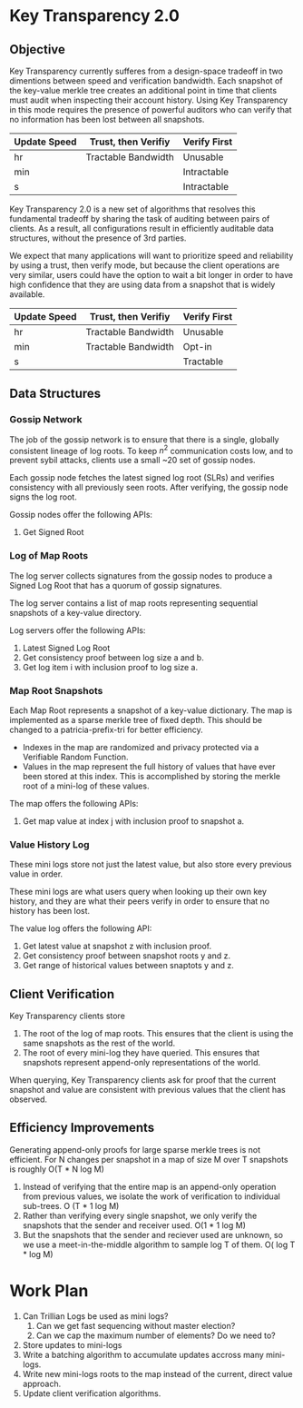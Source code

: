 # Key Transparency 2.0

## Objective

Key Transparency currently sufferes from a design-space tradeoff in two dimentions between
speed and verification bandwidth.  Each snapshot of the key-value merkle tree creates an additional
point in time that clients must audit when inspecting their account history. 
Using Key Transparency in this mode requires the presence of powerful auditors who can verify
that no information has been lost between all snapshots.

| Update Speed | Trust, then Verifiy | Verify First |
|--------------|---------------------|--------------|
| hr           | Tractable Bandwidth | Unusable     |
| min          |                     | Intractable  |
| s            |                     | Intractable  |


Key Transparency 2.0 is a new set of algorithms that resolves this fundamental tradeoff by sharing 
the task of auditing between pairs of clients. As a result, all configurations result in efficiently
auditable data structures, without the presence of 3rd parties. 

We expect that many applications will want to prioritize speed and reliability by using a trust, then verify mode, but because the client operations are very similar, users could have the option to wait a bit longer in order to have high confidence that they are using data from a snapshot that is widely available. 

| Update Speed | Trust, then Verifiy | Verify First |
|--------------|---------------------|--------------|
| hr           | Tractable Bandwidth | Unusable     |
| min          | Tractable Bandwidth | Opt-in       |
| s            |                     | Tractable    |


## Data Structures

### Gossip Network
The job of the gossip network is to ensure that there is a single, globally consistent lineage of log roots. 
To keep $n^2$ communication costs low, and to prevent sybil attacks, clients use a small ~20 set of gossip nodes.

Each gossip node fetches the latest signed log root (SLRs) and verifies consistency with all previously seen roots.
After verifying, the gossip node signs the log root.

Gossip nodes offer the following APIs:

1. Get Signed Root 

### Log of Map Roots

The log server collects signatures from the gossip nodes to produce a Signed Log Root that has a quorum of gossip signatures.

The log server contains a list of map roots representing sequential snapshots of a key-value directory.

Log servers offer the following APIs:

1. Latest Signed Log Root
1. Get consistency proof between log size a and b. 
1. Get log item i with inclusion proof to log size a.

### Map Root Snapshots 
Each Map Root represents a snapshot of a key-value dictionary.
The map is implemented as a sparse merkle tree of fixed depth. This should be changed to a patricia-prefix-tri for better efficiency.

* Indexes in the map are randomized and privacy protected via a Verifiable Random Function.
* Values in the map represent the full history of values that have ever been stored at this index. This is accomplished by storing the merkle root of a mini-log of these values.
  
The map offers the following APIs:

1. Get map value at index j with inclusion proof to snapshot a.

### Value History Log
These mini logs store not just the latest value, but also store every previous value in order.

These mini logs are what users query when looking up their own key history, and they are what their peers verify in order to ensure that no history has been lost. 

The value log offers the following API:

1. Get latest value at snapshot z with inclusion proof.
2. Get consistency proof between snapshot roots y and z.
3. Get range of historical values between snaptots y and z.

## Client Verification 

Key Transparency clients store 
1. The root of the log of map roots. This ensures that the client is using the same snapshots as the rest of the world.
1. The root of every mini-log they have queried. This ensures that snapshots represent append-only representations of the world.

When querying, Key Transparency clients ask for proof that the current snapshot and value are consistent with previous values that the client has observed.

## Efficiency Improvements

Generating append-only proofs for large sparse merkle trees is not efficient. For N changes per snapshot in a map of size M over T snapshots is roughly O(T * N log M) 
1. Instead of verifying that the entire map is an append-only operation from previous values, we isolate the work of verification to individual sub-trees. O (T * 1 log M)
1. Rather than verifying every single snapshot, we only verify the snapshots that the sender and receiver used. O(1 * 1 log M)
1. But the snapshots that the sender and reciever used are unknown, so we use a meet-in-the-middle algorithm to sample log T of them. O( log T * log M)


# Work Plan

1. Can Trillian Logs be used as mini logs?
    1. Can we get fast sequencing without master election?
    1. Can we cap the maximum number of elements? Do we need to?
1. Store updates to mini-logs
1. Write a batching algorithm to accumulate updates accross many mini-logs.
1. Write new mini-logs roots to the map instead of the current, direct value approach.
1. Update client verification algorithms.
